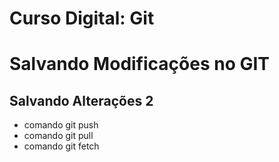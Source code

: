 # Curso Digital: Git

# Salvando Modificações no GIT

## Salvando Alterações 2
* comando git push
* comando git pull
* comando git fetch
